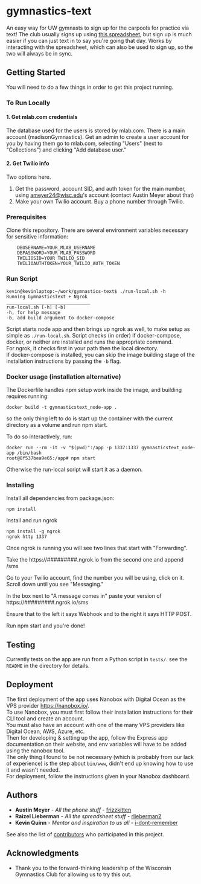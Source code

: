 # gymnastics-text

An easy way for UW gymnasts to sign up for the carpools for practice via text! The club usually signs up using [this spreadsheet](https://docs.google.com/spreadsheets/u/2/d/1niCVuzqPHgCGvwGQxsMrPzF_uEfAtNdcbe92oswm920/edit?usp=sharing), but sign up is much easier if you can just text in to say you're going that day. Works by interacting with the spreadsheet, which can also be used to sign up, so the two will always be in sync.

## Getting Started

You will need to do a few things in order to get this project running.

### To Run Locally

#### 1. Get mlab.com credentials

The database used for the users is stored by mlab.com. There is a main account (madisonGymnastics). Get an admin to create a user account for you by having them go to mlab.com, selecting "Users" (next to "Collections") and clicking "Add database user."

#### 2. Get Twilio info

Two options here. 
1. Get the password, account SID, and auth token for the main number, using ameyer24@wisc.edu's account (contact Austin Meyer about that)
2. Make your own Twilio account. Buy a phone number through Twilio.

### Prerequisites

Clone this repository.
There are several environment variables necessary for sensitive information:

```
    DBUSERNAME=YOUR_MLAB_USERNAME
    DBPASSWORD=YOUR_MLAB_PASSWORD
    TWILIOSID=YOUR TWILIO_SID
    TWILIOAUTHTOKEN=YOUR_TWILIO_AUTH_TOKEN

```

### Run Script
```
kevin@kevinlaptop:~/work/gymnastics-text$ ./run-local.sh -h
Running GymnasticsText + Ngrok
_______________________________
run-local.sh [-h] [-b]
-h, for help message
-b, add build argument to docker-compose
```
Script starts node app and then brings up ngrok as well, to 
make setup  as simple as `./run-local.sh`.  Script checks (in order)
if docker-compose, docker, or neither are installed and 
runs the appropriate command.  
For ngrok, it checks first in your path then the local directory.  
If docker-compose is installed, you can skip the image building stage
of the installation instructions by passing the `-b` flag.

### Docker usage (installation alternative)
The Dockerfile handles npm setup work inside the image, 
and building requires running:
```
docker build -t gymnasticstext_node-app .
```
so the only thing left to do is start up the container with 
the current directory as a volume and run npm start.  

To do so interactively, run:
```
docker run --rm -it -v "$(pwd)":/app -p 1337:1337 gymnasticstext_node-app /bin/bash
root@8f537bea9e65:/app# npm start
```
Otherwise the run-local script will start it as a daemon.  

### Installing

Install all dependencies from package.json:

```
npm install
```

Install and run ngrok

```
npm install -g ngrok
ngrok http 1337
```

Once ngrok is running you will see two lines that start with "Forwarding".

Take the https://#########.ngrok.io from the second one and append /sms

Go to your Twilio account, find the number you will be using, click on it. Scroll down until you see "Messaging."

In the box next to "A message comes in" paste your version of https://#########.ngrok.io/sms

Ensure that to the left it says Webhook and to the right it says HTTP POST.

Run npm start and you're done!

## Testing
Currently tests on the app are run from a Python script in `tests/`.
see the `README` in the directory for details.

## Deployment
The first deployment of the app uses Nanobox with Digital Ocean as the VPS provider https://nanobox.io/.  
To use Nanobox, you must first follow their installation instructions for their CLI tool and create an account.  
You must also have an account with one of the many VPS providers like Digital Ocean, AWS, Azure, etc.  
Then for developing & setting up the app, follow the Express app documentation on their website, and env variables will have to be added using the nanobox tool.  
The only thing I found to be not necessary (which is probably from our lack of experience) is the step about `bin/www`, didn't end up knowing how to use it and wasn't needed.  
For deployment, follow the instructions given in your Nanobox dashboard.

## Authors

* **Austin Meyer** - *All the phone stuff* - [frizzkitten](https://github.com/frizzkitten)
* **Raizel Lieberman** - *All the spreadsheet stuff* - [rlieberman2](https://github.com/rlieberman2)
* **Kevin Quinn** - *Mentor and inspiration to us all* - [i-dont-remember](https://github.com/i-dont-remember)

See also the list of [contributors](https://github.com/frizzkitten/gymnastics-text/contributors) who participated in this project.

## Acknowledgments

* Thank you to the forward-thinking leadership of the Wisconsin Gymnastics Club for allowing us to try this out.
